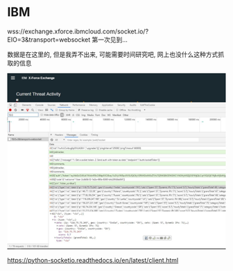 # IBM

wss://exchange.xforce.ibmcloud.com/socket.io/?EIO=3&transport=websocket
第一次见到...

数据是在这里的, 但是我弄不出来, 可能需要时间研究吧, 网上也没什么这种方式抓取的信息

![socketio](ibm_socketio.JPG "socketio")

https://python-socketio.readthedocs.io/en/latest/client.html
